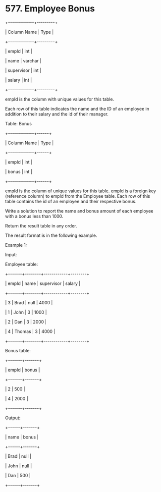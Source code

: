 # 577. Employee Bonus

+-------------+---------+

| Column Name | Type |

+-------------+---------+

| empId | int |

| name | varchar |

| supervisor | int |

| salary | int |

+-------------+---------+

empId is the column with unique values for this table.

Each row of this table indicates the name and the ID of an employee in addition to their salary and the id of their manager.

Table: Bonus

+-------------+------+

| Column Name | Type |

+-------------+------+

| empId | int |

| bonus | int |

+-------------+------+

empId is the column of unique values for this table.
empId is a foreign key (reference column) to empId from the Employee table.
Each row of this table contains the id of an employee and their respective bonus.

Write a solution to report the name and bonus amount of each employee with a bonus less than 1000.

Return the result table in any order.

The result format is in the following example.

Example 1:

Input:

Employee table:

+-------+--------+------------+--------+

| empId | name | supervisor | salary |

+-------+--------+------------+--------+

| 3 | Brad | null | 4000 |

| 1 | John | 3 | 1000 |

| 2 | Dan | 3 | 2000 |

| 4 | Thomas | 3 | 4000 |

+-------+--------+------------+--------+

Bonus table:

+-------+-------+

| empId | bonus |

+-------+-------+

| 2 | 500 |

| 4 | 2000 |

+-------+-------+

Output:

+------+-------+

| name | bonus |

+------+-------+

| Brad | null |

| John | null |

| Dan | 500 |

+------+-------+
